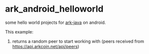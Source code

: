 # ark_android_helloworld
some hello world projects for [ark-java](https://github.com/ArkEcosystem/ark-java) on android.

This example:
1) returns a random peer to start working with (peers received from https://api.arkcoin.net/api/peers)

